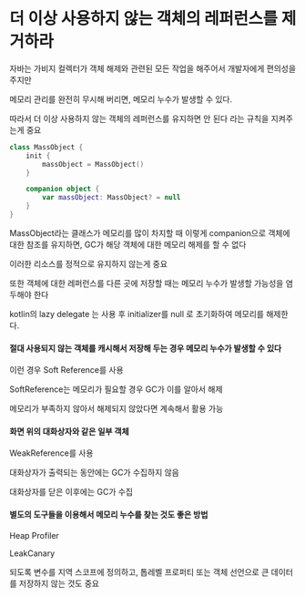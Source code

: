 # 더 이상 사용하지 않는 객체의 레퍼런스를 제거하라

자바는 가비지 컬렉터가 객체 해제와 관련된 모든 작업을 해주어서 개발자에게 편의성을 주지만

메모리 관리를 완전히 무시해 버리면, 메모리 누수가 발생할 수 있다.

따라서 더 이상 사용하지 않는 객체의 레퍼런스를 유지하면 안 된다 라는 규칙을 지켜주는게 중요

```kotlin
class MassObject {
    init {
        massObject = MassObject()
    }

    companion object {
        var massObject: MassObject? = null
    }
}
```

MassObject라는 클래스가 메모리를 많이 차지할 때 이렇게 companion으로 객체에 대한 참조를 유지하면, GC가 해당 객체에 대한 메모리 해제를 할 수 없다

이러한 리소스를 정적으로 유지하지 않는게 중요

또한 객체에 대한 레퍼런스를 다른 곳에 저장할 때는 메모리 누수가 발생할 가능성을 염두해야 한다

kotlin의 lazy delegate 는 사용 후 initializer를 null 로 초기화하여 메모리를 해제한다.

&#x20;

#### 절대 사용되지 않는 객체를 캐시해서 저장해 두는 경우 메모리 누수가 발생할 수 있다

이런 경우 Soft Reference를 사용

SoftReference는 메모리가 필요할 경우 GC가 이를 알아서 해제

메모리가 부족하지 않아서 해제되지 않았다면 계속해서 활용 가능

#### 화면 위의 대화상자와 같은 일부 객체

WeakReference를 사용

대화상자가 출력되는 동안에는 GC가 수집하지 않음

대화상자를 닫은 이후에는 GC가 수집

#### 별도의 도구들을 이용해서 메모리 누수를 찾는 것도 좋은 방법

Heap Profiler

LeakCanary

되도록 변수를 지역 스코프에 정의하고, 톱레벨 프로퍼티 또는 객체 선언으로 큰 데이터를 저장하지 않는 것도 중요

